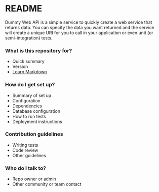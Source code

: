 # README #

Dummy Web API is a simple service to quickly create a web service that returns data. You can specify the data you want returned and the service will create a unique URI for you to call in your application or even unit (or semi-integration) tests.

### What is this repository for? ###

* Quick summary
* Version
* [Learn Markdown](https://bitbucket.org/tutorials/markdowndemo)

### How do I get set up? ###

* Summary of set up
* Configuration
* Dependencies
* Database configuration
* How to run tests
* Deployment instructions

### Contribution guidelines ###

* Writing tests
* Code review
* Other guidelines

### Who do I talk to? ###

* Repo owner or admin
* Other community or team contact
